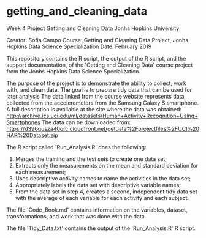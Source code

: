 # getting_and_cleaning_data
Week 4 Project Getting and Cleaning Data Jonhs Hopkins University

Creator: Sofia Campo
Course: Getting and Cleaning Data Project, Jonhs Hopkins Data Science Specialization
Date: February 2019

This repository contains the R script, the output of the R script, and the support documentation, of the 'Getting and Cleaning Data' course project from the Jonhs Hopkins Data Science Specialization.

The purpose of the project is to demonstrate the ability to collect, work with, and clean data. The goal is to prepare tidy data that can be used for later analysis
The data linked from the course website represents data collected from the accelerometers from the Samsung Galaxy S smartphone. A full description is available at the site where the data was obtained:
http://archive.ics.uci.edu/ml/datasets/Human+Activity+Recognition+Using+Smartphones 
The data can be downloaded from: 
https://d396qusza40orc.cloudfront.net/getdata%2Fprojectfiles%2FUCI%20HAR%20Dataset.zip 

The R script called 'Run_Analysis.R' does the following:

1. Merges the training and the test sets to create one data set;
2. Extracts only the measurements on the mean and standard deviation for each measurement;
3. Uses descriptive activity names to name the activities in the data set;
4. Appropriately labels the data set with descriptive variable names;
5. From the data set in step 4, creates a second, independent tidy data set with the average of each variable for each activity and each subject.

The file 'Code_Book.md' contains information on the variables, dataset, transformations, and work that was done with the data.

The file 'Tidy_Data.txt' contains the output of the 'Run_Analysis.R' R script.

